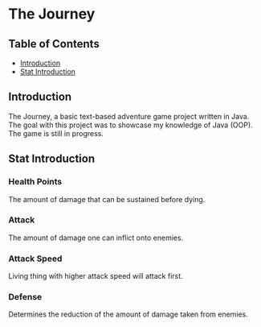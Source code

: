 # The Journey

## Table of Contents
 - [Introduction](#Introduction)
 - [Stat Introduction](#stat-introduction)

## Introduction
The Journey, a basic text-based adventure game project written in Java. The goal with this project was to showcase my knowledge of Java (OOP). The game is still in progress. 

## Stat Introduction
### Health Points
The amount of damage that can be sustained before dying.

### Attack
The amount of damage one can inflict onto enemies.

### Attack Speed
Living thing with higher attack speed will attack first.

### Defense
Determines the reduction of the amount of damage taken from enemies.
